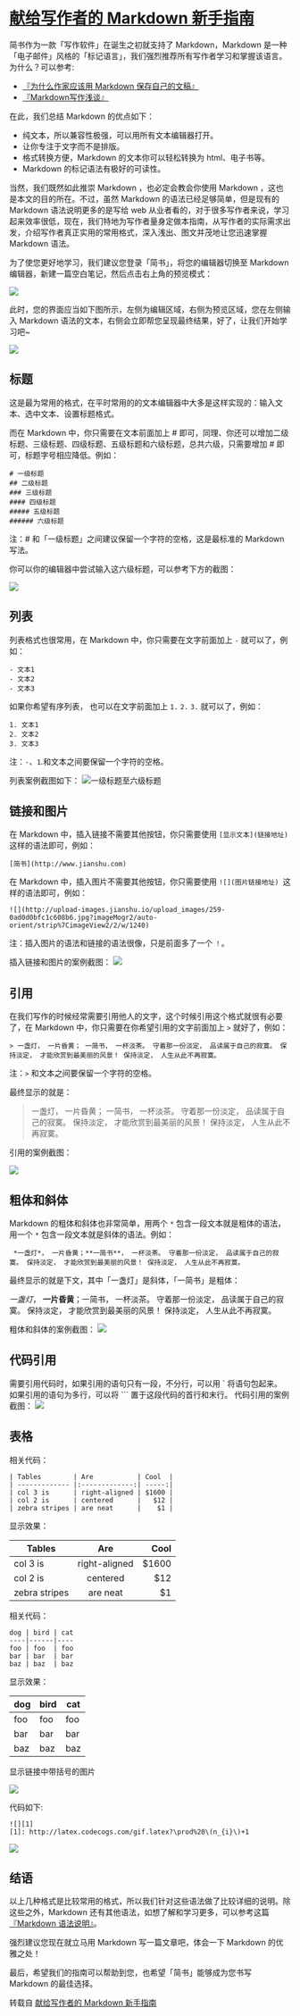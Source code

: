 # [献给写作者的 Markdown 新手指南](http://www.jianshu.com/p/q81RER)
简书作为一款「写作软件」在诞生之初就支持了 Markdown，Markdown 是一种「电子邮件」风格的「标记语言」，我们强烈推荐所有写作者学习和掌握该语言。为什么？可以参考:

- [『为什么作家应该用 Markdown 保存自己的文稿』](http://www.jianshu.com/p/qqGjLN)
- [『Markdown写作浅谈』](http://www.jianshu.com/p/PpDNMG)

在此，我们总结 Markdown 的优点如下：

- 纯文本，所以兼容性极强，可以用所有文本编辑器打开。
- 让你专注于文字而不是排版。
- 格式转换方便，Markdown 的文本你可以轻松转换为 html、电子书等。
- Markdown 的标记语法有极好的可读性。

当然，我们既然如此推崇 Markdown ，也必定会教会你使用 Markdown ，这也是本文的目的所在。不过，虽然 Markdown 的语法已经足够简单，但是现有的 Markdown 语法说明更多的是写给 web 从业者看的，对于很多写作者来说，学习起来效率很低，现在，我们特地为写作者量身定做本指南，从写作者的实际需求出发，介绍写作者真正实用的常用格式，深入浅出、图文并茂地让您迅速掌握 Markdown 语法。

为了使您更好地学习，我们建议您登录「简书」，将您的编辑器切换至 Markdown 编辑器，新建一篇空白笔记，然后点击右上角的预览模式：

![](https://github.com/yyxyz/OSOperateSkills/blob/master/Markdown/resource/1.jpg)

此时，您的界面应当如下图所示，左侧为编辑区域，右侧为预览区域，您在左侧输入 Markdown 语法的文本，右侧会立即帮您呈现最终结果，好了，让我们开始学习吧~

![](https://github.com/yyxyz/OSOperateSkills/blob/master/Markdown/resource/2.jpg)

## 标题

这是最为常用的格式，在平时常用的的文本编辑器中大多是这样实现的：输入文本、选中文本、设置标题格式。

而在 Markdown 中，你只需要在文本前面加上 # 即可，同理、你还可以增加二级标题、三级标题、四级标题、五级标题和六级标题，总共六级，只需要增加 # 即可，标题字号相应降低。例如：
```
# 一级标题
## 二级标题
### 三级标题
#### 四级标题
##### 五级标题
###### 六级标题
```
注：# 和「一级标题」之间建议保留一个字符的空格，这是最标准的 Markdown 写法。

你可以你的编辑器中尝试输入这六级标题，可以参考下方的截图：

![](https://github.com/yyxyz/OSOperateSkills/blob/master/Markdown/resource/3.jpg)


## 列表

列表格式也很常用，在 Markdown 中，你只需要在文字前面加上 `-` 就可以了，例如：
```
- 文本1
- 文本2
- 文本3
```
如果你希望有序列表，
也可以在文字前面加上 `1.` `2.` `3.` 就可以了，例如：
```
1. 文本1
2. 文本2
3. 文本3
```
注：`-`、`1`.和文本之间要保留一个字符的空格。

列表案例截图如下：
![一级标题至六级标题](https://github.com/yyxyz/OSOperateSkills/blob/master/Markdown/resource/4.jpg)

## 链接和图片

在 Markdown 中，插入链接不需要其他按钮，你只需要使用 `[显示文本](链接地址)` 这样的语法即可，例如：
```
[简书](http://www.jianshu.com)
```
在 Markdown 中，插入图片不需要其他按钮，你只需要使用 `![](图片链接地址) `这样的语法即可，例如：
```
![](http://upload-images.jianshu.io/upload_images/259-0ad0d0bfc1c608b6.jpg?imageMogr2/auto-orient/strip%7CimageView2/2/w/1240)
```
注：插入图片的语法和链接的语法很像，只是前面多了一个 `！`。

插入链接和图片的案例截图：
![](https://github.com/yyxyz/OSOperateSkills/blob/master/Markdown/resource/5.jpg)

## 引用

在我们写作的时候经常需要引用他人的文字，这个时候引用这个格式就很有必要了，在 Markdown 中，你只需要在你希望引用的文字前面加上 `>` 就好了，例如：
```
> 一盏灯， 一片昏黄； 一简书， 一杯淡茶。 守着那一份淡定， 品读属于自己的寂寞。 保持淡定， 才能欣赏到最美丽的风景！ 保持淡定， 人生从此不再寂寞。
```
注：`>` 和文本之间要保留一个字符的空格。

最终显示的就是：

> 一盏灯， 一片昏黄； 一简书， 一杯淡茶。 守着那一份淡定， 品读属于自己的寂寞。 保持淡定， 才能欣赏到最美丽的风景！ 保持淡定， 人生从此不再寂寞。

引用的案例截图：

![](https://github.com/yyxyz/OSOperateSkills/blob/master/Markdown/resource/6.jpg)

## 粗体和斜体

Markdown 的粗体和斜体也非常简单，用两个 `*` 包含一段文本就是粗体的语法，用一个 `*` 包含一段文本就是斜体的语法。例如：

```
 *一盏灯*， 一片昏黄；**一简书**， 一杯淡茶。 守着那一份淡定， 品读属于自己的寂寞。 保持淡定， 才能欣赏到最美丽的风景！ 保持淡定， 人生从此不再寂寞。
 ```

最终显示的就是下文，其中「一盏灯」是斜体，「一简书」是粗体：

*一盏灯*， **一片昏黄**；一简书， 一杯淡茶。 守着那一份淡定， 品读属于自己的寂寞。 保持淡定， 才能欣赏到最美丽的风景！ 保持淡定， 人生从此不再寂寞。

粗体和斜体的案例截图：
![](https://github.com/yyxyz/OSOperateSkills/blob/master/Markdown/resource/7.jpg)

## 代码引用

需要引用代码时，如果引用的语句只有一段，不分行，可以用 ` 将语句包起来。
如果引用的语句为多行，可以将 ``` 置于这段代码的首行和末行。
代码引用的案例截图：
![](https://github.com/yyxyz/OSOperateSkills/blob/master/Markdown/resource/8.jpg)

## 表格

相关代码：
```
| Tables        | Are           | Cool  |
| ------------- |:-------------:| -----:|
| col 3 is      | right-aligned | $1600 |
| col 2 is      | centered      |   $12 |
| zebra stripes | are neat      |    $1 |
```
显示效果：

| Tables        | Are           | Cool  |
| ------------- |:-------------:| -----:|
| col 3 is      | right-aligned | $1600 |
| col 2 is      | centered      |   $12 |
| zebra stripes | are neat      |    $1 |

相关代码：
```
dog | bird | cat
----|------|----
foo | foo  | foo
bar | bar  | bar
baz | baz  | baz
```
显示效果：

dog | bird | cat
----|------|----
foo | foo  | foo
bar | bar  | bar
baz | baz  | baz

显示链接中带括号的图片

![](https://github.com/yyxyz/OSOperateSkills/blob/master/Markdown/resource/9.gif)

代码如下:
```
![][1]
[1]: http://latex.codecogs.com/gif.latex?\prod%20\(n_{i}\)+1
```
![](http://latex.codecogs.com/gif.latex?\prod%20\(n_{i}\)+1)

## 结语

以上几种格式是比较常用的格式，所以我们针对这些语法做了比较详细的说明。除这些之外，Markdown 还有其他语法，如想了解和学习更多，可以参考这篇[『Markdown 语法说明』](http://wowubuntu.com/markdown/)。

强烈建议您现在就立马用 Markdown 写一篇文章吧，体会一下 Markdown 的优雅之处！

最后，希望我们的指南可以帮助到您，也希望「简书」能够成为您书写 Markdown 的最佳选择。

转载自 [献给写作者的 Markdown 新手指南](http://www.jianshu.com/p/q81RER)